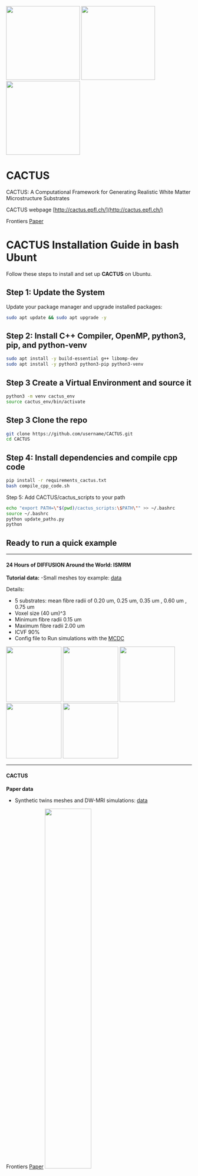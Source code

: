<img src="https://github.com/Juanitovh/CACTUS/assets/53839626/1440936f-f3aa-453f-bed6-8afc28b26b2c" width="200" height="200" />
<img src="https://github.com/Juanitovh/CACTUS/assets/53839626/9a43c5be-980e-4e98-a8dd-4dfe7d05e192" width="200" height="200" />
<img src="https://github.com/Juanitovh/CACTUS/assets/53839626/ccbc15b8-ec17-45af-8b63-25331edf0582" width="200" height="200" />


# CACTUS
CACTUS: A Computational Framework for Generating Realistic White Matter Microstructure Substrates

CACTUS webpage [http://cactus.epfl.ch/](http://cactus.epfl.ch/) 

Frontiers [Paper](https://www.frontiersin.org/articles/10.3389/fninf.2023.1208073/full)



# CACTUS Installation Guide in bash Ubunt

Follow these steps to install and set up **CACTUS** on Ubuntu.

## Step 1: Update the System
Update your package manager and upgrade installed packages:
```bash
sudo apt update && sudo apt upgrade -y
```
## Step 2: Install C++ Compiler, OpenMP, python3, pip, and python-venv
```bash 
sudo apt install -y build-essential g++ libomp-dev
sudo apt install -y python3 python3-pip python3-venv
```

## Step 3 Create a Virtual Environment and source it
```bash
python3 -m venv cactus_env
source cactus_env/bin/activate
```

## Step 3 Clone the repo
```bash
git clone https://github.com/username/CACTUS.git
cd CACTUS
```

## Step 4:  Install dependencies and compile cpp code
```bash
pip install -r requirements_cactus.txt
bash compile_cpp_code.sh
```

Step 5: Add CACTUS/cactus_scripts to your path
```bash
echo "export PATH=\"$(pwd)/cactus_scripts:\$PATH\"" >> ~/.bashrc
source ~/.bashrc
python update_paths.py
python 
```

## Ready to run a quick example



***

#### 24 Hours of DIFFUSION Around the World: ISMRM
**Tutorial data:**
  -Small meshes toy example: [data](https://drive.google.com/drive/folders/1G6rz6WjFr7Z5Ii7P16ymfE9KHYm_YVHL?usp=sharing)

Details: 
- 5 substrates: mean fibre radii of 0.20 um, 0.25 um, 0.35 um , 0.60 um , 0.75 um
- Voxel size (40 um)^3
- Minimum fibre radii 0.15 um
- Maximum fibre radii 2.00 um
- ICVF 90%
- Config file to Run simulations with the [MCDC](https://github.com/jonhrafe/MCDC_Simulator_public)


<img src="https://github.com/Juanitovh/CACTUS/assets/53839626/42853e86-b037-4837-a00a-5cff18f5f684" width="150" height="150" />
<img src="https://github.com/Juanitovh/CACTUS/assets/53839626/ad92a0ae-2f47-4dff-8c45-c6918e6cae44" width="150" height="150" />
<img src="https://github.com/Juanitovh/CACTUS/assets/53839626/e14dfff2-9d81-412d-9280-51f5cda4f6cf" width="150" height="150" />
<img src="https://github.com/Juanitovh/CACTUS/assets/53839626/d7997b8c-1901-4baa-8b78-df3e6b9493f2" width="150" height="150" />
<img src="https://github.com/Juanitovh/CACTUS/assets/53839626/d2d49e28-bac0-465b-9189-eac73540f441" width="150" height="150" />


***


#### CACTUS 
**Paper data**
  - Synthetic twins meshes and DW-MRI simulations: [data](https://drive.google.com/drive/folders/1S2cdEin0uO91FJpUNGTH_I7ZdVKcNClu?usp=sharing)

Frontiers [Paper](https://www.frontiersin.org/articles/10.3389/fninf.2023.1208073/full)
<img src="https://github.com/Juanitovh/CACTUS/assets/53839626/643d1d58-2b3e-4ebb-badf-21c3d01655e0" width=50% />



***
